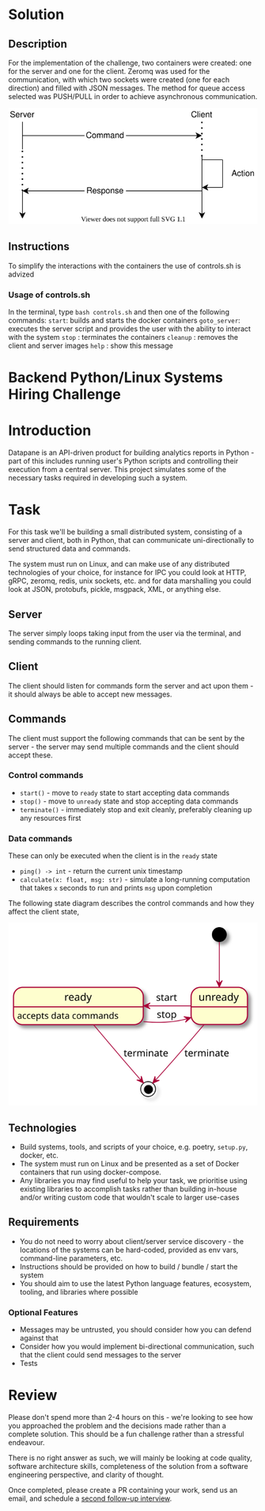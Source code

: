 # Solution

## Description

For the implementation of the challenge, two containers were created: one for the server and one for the client. Zeromq was used for the communication, with which two sockets were created (one for each direction) and filled with JSON messages. The method for queue access selected was PUSH/PULL in order to achieve asynchronous communication.

![Interaction diagram](./commands.svg)

## Instructions

To simplify the interactions with the containers the use of controls.sh is advized

### Usage of controls.sh
In the terminal, type `bash controls.sh` and then one of the following commands:
	  `start`: builds and starts the docker containers
	  `goto_server`: executes the server script and provides the user with the ability to interact with the system
	  `stop` 	   : terminates the containers
	  `cleanup`    : removes the client and server images
	  `help`	   : show this message


# Backend Python/Linux Systems Hiring Challenge

# Introduction

Datapane is an API-driven product for building analytics reports in Python - part of this includes running user's Python scripts and controlling their execution from a central server. This project simulates some of the necessary tasks required in developing such a system.

# Task

For this task we'll be building a small distributed system, consisting of a server and client, both in Python, that can communicate uni-directionally to send structured data and commands.

The system must run on Linux, and can make use of any distributed technologies of your choice, for instance for IPC you could look at HTTP, gRPC, zeromq, redis, unix sockets, etc. and for data marshalling you could look at JSON, protobufs, pickle, msgpack, XML, or anything else.

## Server

The server simply loops taking input from the user via the terminal, and sending commands to the running client.

## Client

The client should listen for commands form the server and act upon them - it should always be able to accept new messages.

## Commands

The client must support the following commands that can be sent by the server - the server may send multiple commands and the client should accept these.

### Control commands
 - `start()` - move to `ready` state to start accepting data commands
 - `stop()` - move to `unready` state and stop accepting data commands
 - `terminate()` - immediately stop and exit cleanly, preferably cleaning up any resources first

### Data commands

These can only be executed when the client is in the `ready` state

 - `ping() -> int` - return the current unix timestamp
 - `calculate(x: float, msg: str)` - simulate a long-running computation that takes `x` seconds to run and prints `msg` upon completion

The following state diagram describes the control commands and how they affect the client state,

![State diagram](./state_diag.svg)

## Technologies

- Build systems, tools, and scripts of your choice, e.g. poetry, `setup.py`, docker, etc.
- The system must run on Linux and be presented as a set of Docker containers that run using docker-compose.
- Any libraries you may find useful to help your task, we prioritise using existing libraries to accomplish tasks rather than building in-house and/or writing custom code that wouldn't scale to larger use-cases

## Requirements

- You do not need to worry about client/server service discovery - the locations of the systems can be hard-coded, provided as env vars, command-line parameters, etc.
- Instructions should be provided on how to build / bundle / start the system
- You should aim to use the latest Python language features, ecosystem, tooling, and libraries where possible

### Optional Features

- Messages may be untrusted, you should consider how you can defend against that
- Consider how you would implement bi-directional communication, such that the client could send messages to the server
- Tests

# Review

Please don't spend more than 2-4 hours on this - we're looking to see how you approached the problem and the decisions made rather than a complete solution. This should be a fun challenge rather than a stressful endeavour.

There is no right answer as such, we will mainly be looking at code quality, software architecture skills, completeness of the solution from a software engineering perspective, and clarity of thought.

Once completed, please create a PR containing your work, send us an email, and schedule a [second follow-up interview](https://calendar.google.com/calendar/selfsched?sstoken=UU1sbG9QV1hfcHlGfGRlZmF1bHR8ODI1ZjRlZWJlZTY0ZTQ1ZTI4MzNkZThhOGQ5MjZkNzg).

